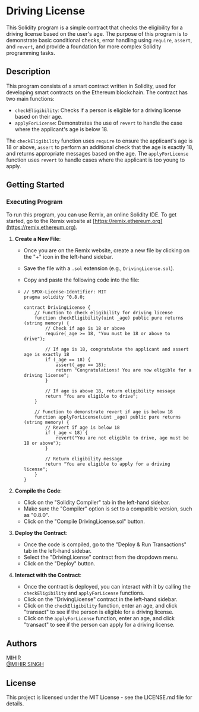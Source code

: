 # Driving License

This Solidity program is a simple contract that checks the eligibility for a driving license based on the user's age. The purpose of this program is to demonstrate basic conditional checks, error handling using `require`, `assert`, and `revert`, and provide a foundation for more complex Solidity programming tasks.

## Description

This program consists of a smart contract written in Solidity, used for developing smart contracts on the Ethereum blockchain. The contract has two main functions:
- `checkEligibility`: Checks if a person is eligible for a driving license based on their age.
- `applyForLicense`: Demonstrates the use of `revert` to handle the case where the applicant's age is below 18.

The `checkEligibility` function uses `require` to ensure the applicant's age is 18 or above, `assert` to perform an additional check that the age is exactly 18, and returns appropriate messages based on the age. The `applyForLicense` function uses `revert` to handle cases where the applicant is too young to apply.

## Getting Started

### Executing Program

To run this program, you can use Remix, an online Solidity IDE. To get started, go to the Remix website at [https://remix.ethereum.org](https://remix.ethereum.org).

1. **Create a New File**:
    - Once you are on the Remix website, create a new file by clicking on the "+" icon in the left-hand sidebar.
    - Save the file with a `.sol` extension (e.g., `DrivingLicense.sol`).
    - Copy and paste the following code into the file:
  
    -  
      ```solidity
      // SPDX-License-Identifier: MIT
      pragma solidity ^0.8.0;

      contract DrivingLicense {
          // Function to check eligibility for driving license
          function checkEligibility(uint _age) public pure returns (string memory) {
              // Check if age is 18 or above
              require(_age >= 18, "You must be 18 or above to drive");

              // If age is 18, congratulate the applicant and assert age is exactly 18
              if (_age == 18) {
                  assert(_age == 18);
                  return "Congratulations! You are now eligible for a driving license";
              }

              // If age is above 18, return eligibility message
              return "You are eligible to drive";
          }

          // Function to demonstrate revert if age is below 18
          function applyForLicense(uint _age) public pure returns (string memory) {
              // Revert if age is below 18
              if (_age < 18) {
                  revert("You are not eligible to drive, age must be 18 or above");
              }

              // Return eligibility message
              return "You are eligible to apply for a driving license";
          }
      }
      ```

2. **Compile the Code**:
    - Click on the "Solidity Compiler" tab in the left-hand sidebar.
    - Make sure the "Compiler" option is set to a compatible version, such as "0.8.0".
    - Click on the "Compile DrivingLicense.sol" button.

3. **Deploy the Contract**:
    - Once the code is compiled, go to the "Deploy & Run Transactions" tab in the left-hand sidebar.
    - Select the "DrivingLicense" contract from the dropdown menu.
    - Click on the "Deploy" button.

4. **Interact with the Contract**:
    - Once the contract is deployed, you can interact with it by calling the `checkEligibility` and `applyForLicense` functions.
    - Click on the "DrivingLicense" contract in the left-hand sidebar.
    - Click on the `checkEligibility` function, enter an age, and click "transact" to see if the person is eligible for a driving license.
    - Click on the `applyForLicense` function, enter an age, and click "transact" to see if the person can apply for a driving license.

## Authors

MIHIR  
[@MIHIR SINGH](https://www.linkedin.com/in/mihir-singh-0974832a8)

## License

This project is licensed under the MIT License - see the LICENSE.md file for details.
